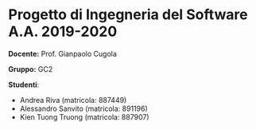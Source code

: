 # Progetto di Ingegneria del Software A.A. 2019-2020

**Docente:** Prof. Gianpaolo Cugola

**Gruppo:** GC2

**Studenti**:
- Andrea Riva (matricola: 887449)
- Alessandro Sanvito (matricola: 891196)
- Kien Tuong Truong (matricola: 887907)
